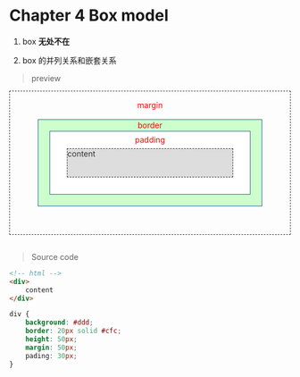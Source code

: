 # Chapter 4 Box model 

1. box **无处不在**

2. box 的并列关系和嵌套关系


> preview

<div style="border:1px dashed #333;">
    <div style="color:#f00; text-align:center; height:50px; line-height:50px;">margin</div>
    <div style="border:1px solid #369; margin:0 50px 50px; background: #cfc;">
        <div style="color:#f00; text-align:center; height:20px; line-height:20px;">border</div>
        <div style="border:1px solid #369; margin:0 20px 20px; background:#fff">
            <div style="color:#f00; text-align:center; height:30px; line-height:30px;">padding</div>
            <div style="height:50px; color:#333; border:1px dashed #333; margin:0 30px 30px; background:#ddd;">
                content
            </div>
            </div>
        </div>
    </div>
</div>
<br>

> Source code

```html
<!-- html -->
<div>
    content
</div>    
```

```css
div {
    background: #ddd;
    border: 20px solid #cfc;
    height: 50px;
    margin: 50px;
    pading: 30px;
}
```

